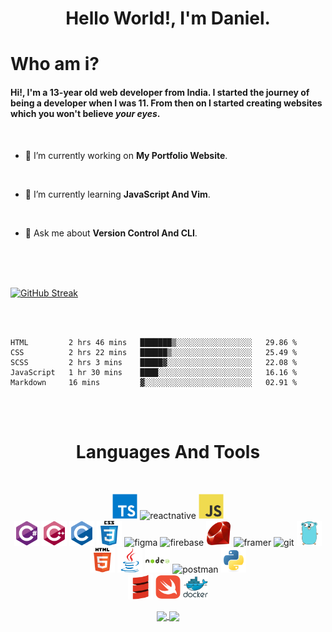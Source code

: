 

<h1 align="center">Hello World!, I'm Daniel.</h1>

<h1>Who am i?</h1>
<h4>Hi!, I'm a 13-year old web developer from India. I started the journey of being a developer when I was 11.
From then on I started creating websites which you won't believe <em><b>your eyes</b></em>.</h4>
</br>

- 🔭 I’m currently working on **My Portfolio Website**.
</br>
<!--There is always space for you ❤️ -->

- 🌱 I’m currently learning **JavaScript And Vim**.
</br>

- 💬 Ask me about **Version Control And CLI**.
 
</br>
</br>
</br>

<a align="right" href="http://github-readme-streak-stats.herokuapp.com?user=Daniel-Dominic">[![GitHub Streak](http://github-readme-streak-stats.herokuapp.com?user=Daniel-Dominic&theme=dark-smoky&date_format=M%20j%5B%2C%20Y%5D)](https://git.io/streak-stats)</a>

</br>
</br>

<!--START_SECTION:waka-->
```text
HTML         2 hrs 46 mins   ███████▒░░░░░░░░░░░░░░░░░   29.86 % 
CSS          2 hrs 22 mins   ██████▒░░░░░░░░░░░░░░░░░░   25.49 % 
SCSS         2 hrs 3 mins    █████▓░░░░░░░░░░░░░░░░░░░   22.08 % 
JavaScript   1 hr 30 mins    ████░░░░░░░░░░░░░░░░░░░░░   16.16 % 
Markdown     16 mins         ▓░░░░░░░░░░░░░░░░░░░░░░░░   02.91 % 
```
<!--END_SECTION:waka-->
</br>
</br>

  <h1 align="center"><b>Languages And Tools</b></h1>
  
</br>
<div style="text-decoration: none !important;">
<p align="center"> </a> <a> <img src="https://raw.githubusercontent.com/devicons/devicon/master/icons/typescript/typescript-original.svg" alt="typescript" width="40"
height="40"/>
 <a> <img src="https://reactnative.dev/img/header_logo.svg" alt="reactnative" width="40" height="40"/> </a></a> <a> <img src="https://raw.githubusercontent.com/devicons/devicon/master/icons/javascript/javascript-original.svg" alt="javascript" width="40" height="40"/> </a>
 <br><a> <img src="https://raw.githubusercontent.com/devicons/devicon/master/icons/csharp/csharp-original.svg" alt="csharp" width="40" height="40"/> </a>
 <a> <img src="https://raw.githubusercontent.com/devicons/devicon/master/icons/cplusplus/cplusplus-original.svg" alt="cplusplus" width="40" height="40"/> </a>
 <a> <img src="https://raw.githubusercontent.com/devicons/devicon/master/icons/c/c-original.svg" alt="c" width="40" height="40"/> </a><a> <img src="https://raw.githubusercontent.com/devicons/devicon/master/icons/css3/css3-original-wordmark.svg" alt="css3" width="40" height="40"/> </a> <a> <img src="https://www.vectorlogo.zone/logos/figma/figma-icon.svg" alt="figma" width="40" height="40"/> </a> <a> <img src="https://www.vectorlogo.zone/logos/firebase/firebase-icon.svg" alt="firebase" width="40" height="40"/> </a> <a> <img src="https://raw.githubusercontent.com/devicons/devicon/master/icons/ruby/ruby-original.svg" alt="ruby" width="40" height="40"/> </a>   <a> <img src="https://www.vectorlogo.zone/logos/framer/framer-icon.svg" alt="framer" width="40" height="40"/> </a> <a> <img src="https://www.vectorlogo.zone/logos/git-scm/git-scm-icon.svg" alt="git" width="40" height="40"/> </a> <a> <img src="https://raw.githubusercontent.com/devicons/devicon/master/icons/go/go-original.svg" alt="go" width="40" height="40"/> </a>  <a> <img src="https://raw.githubusercontent.com/devicons/devicon/master/icons/html5/html5-original-wordmark.svg" alt="html5" width="40" height="40"/> </a>  <a> <img src="https://raw.githubusercontent.com/devicons/devicon/master/icons/java/java-original.svg" alt="java" width="40" height="40"/> </a> <a> <img src="https://raw.githubusercontent.com/devicons/devicon/master/icons/nodejs/nodejs-original-wordmark.svg" alt="nodejs" width="40" height="40"/> </a> <a> <img src="https://www.vectorlogo.zone/logos/getpostman/getpostman-icon.svg" alt="postman" width="40" height="40"/> </a> <a> <img src="https://raw.githubusercontent.com/devicons/devicon/master/icons/python/python-original.svg" alt="python" width="40" height="40"/> </a> <br>  <a> <img src="https://raw.githubusercontent.com/devicons/devicon/master/icons/scala/scala-original.svg" alt="scala" width="40" height="40"/> </a> <a> <img src="https://raw.githubusercontent.com/devicons/devicon/master/icons/swift/swift-original.svg" alt="swift" width="40" height="40"/> </a>
 <a> <img src="https://raw.githubusercontent.com/devicons/devicon/master/icons/docker/docker-original-wordmark.svg" alt="docker" width="40" height="40"/> <br/></p>
</div>
 


  <div align="center"> 
     <a href="#">
      <img align="center" src="https://github-readme-stats-sigma-five.vercel.app/api?username=Daniel-Dominic&show_icons=true&include_all_commits=true&count_private=true&theme=react&line_height=40" />
    </a>

 <a href="#">
      <img align="center" src="https://github-readme-stats.vercel.app/api/top-langs/?username=Daniel-Dominic&theme=react&line_height=40&hide=css"/>
    </a>

<br/>



<!-- An Important quote -->
<!-- Don't compare yourself to others. You have a perfect knowledge of your shortcomings and an imperfect knowledge of their accomplishments. This usually means you're underestimating yourself and overestimating others -->
